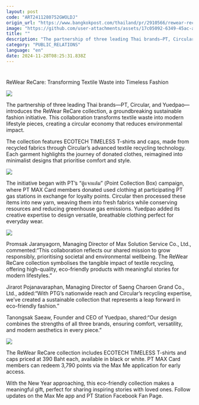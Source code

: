 ```yaml
---
layout: post
code: "ART2411280752GWOLDJ"
origin_url: "https://www.bangkokpost.com/thailand/pr/2910566/rewear-recare-transforming-textile-waste-into-timeless-fashion"
image: "https://github.com/user-attachments/assets/17c05092-6349-45ac-a4af-1858307afba7"
title: ""
description: "The partnership of three leading Thai brands—PT, Circular, and Yuedpao—introduces the ReWear ReCare collection, a groundbreaking sustainable fashion initiative. This collaboration transforms textile waste into modern lifestyle pieces, creating a circular economy that reduces environmental impact."
category: "PUBLIC_RELATIONS"
language: "en"
date: 2024-11-28T08:25:31.838Z
---
```


# 

ReWear ReCare: Transforming Textile Waste into Timeless Fashion

![](https://github.com/user-attachments/assets/077a3577-6ebb-471b-9616-cadd68ef97d1)

The partnership of three leading Thai brands—PT, Circular, and Yuedpao—introduces the ReWear ReCare collection, a groundbreaking sustainable fashion initiative. This collaboration transforms textile waste into modern lifestyle pieces, creating a circular economy that reduces environmental impact.

The collection features ECOTECH TIMELESS T-shirts and caps, made from recycled fabrics through Circular’s advanced textile recycling technology. Each garment highlights the journey of donated clothes, reimagined into minimalist designs that prioritise comfort and style.

![](https://static.bangkokpost.com/media/content/20241128/5363405.png)

The initiative began with PT’s “ตู้แจกแต้ม” (Point Collection Box) campaign, where PT MAX Card members donated used clothing at participating PT gas stations in exchange for loyalty points. Circular then processed these items into new yarn, weaving them into fresh fabrics while conserving resources and reducing greenhouse gas emissions. Yuedpao added its creative expertise to design versatile, breathable clothing perfect for everyday wear.

![](https://github.com/user-attachments/assets/98e93b75-0118-484a-b0bd-2601e44d381c)

Promsak Jaranyagorn, Managing Director of Max Solution Service Co., Ltd., commented:“This collaboration reflects our shared mission to grow responsibly, prioritising societal and environmental wellbeing. The ReWear ReCare collection symbolises the tangible impact of textile recycling, offering high-quality, eco-friendly products with meaningful stories for modern lifestyles.”

Jirarot Pojanavaraphan, Managing Director of Saeng Charoen Grand Co., Ltd., added:“With PTG’s nationwide reach and Circular’s recycling expertise, we’ve created a sustainable collection that represents a leap forward in eco-friendly fashion.”

Tanongsak Saeaw, Founder and CEO of Yuedpao, shared:“Our design combines the strengths of all three brands, ensuring comfort, versatility, and modern aesthetics in every piece.”

![](https://github.com/user-attachments/assets/34960d42-b2e5-4bd7-b8a6-e511f84401d8)

The ReWear ReCare collection includes ECOTECH TIMELESS T-shirts and caps priced at 390 Baht each, available in black or white. PT MAX Card members can redeem 3,790 points via the Max Me application for early access.

With the New Year approaching, this eco-friendly collection makes a meaningful gift, perfect for sharing inspiring stories with loved ones. Follow updates on the Max Me app and PT Station Facebook Fan Page.